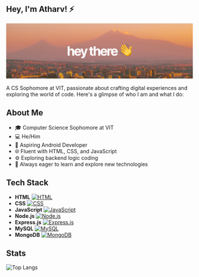 <!--[Header](./github-header-image.png)
### Hi there 👋
- 🌱 I’m currently learning JavaScript
- -😄 Pronouns: he/him -->
## Hey,  I'm Atharv! ⚡️

![Header](./gh-profile-banner.png)

 A CS Sophomore at VIT, passionate about crafting digital experiences and exploring the world of code. Here's a glimpse of who I am and what I do:

## About Me

- 🎓 Computer Science Sophomore at VIT
- 💻 He/Him
- 🚀 Aspiring Android Developer
- 🌐 Fluent with HTML, CSS, and JavaScript
- ⚙️ Exploring backend logic coding
- 🧠 Always eager to learn and explore new technologies


 
## Tech Stack

- **HTML** [![HTML](https://img.icons8.com/color/24/000000/html-5.png)](https://www.w3.org/html/)
- **CSS** [![CSS](https://img.icons8.com/color/24/000000/css3.png)](https://developer.mozilla.org/en-US/docs/Web/CSS)
- **JavaScript** [![JavaScript](https://img.icons8.com/color/24/000000/javascript.png)](https://developer.mozilla.org/en-US/docs/Web/JavaScript)
- **Node.js** [![Node.js](https://img.icons8.com/color/24/000000/nodejs.png)](https://nodejs.org/)
- **Express.js** [![Express.js](https://img.icons8.com/offices/24/000000/react.png)](https://expressjs.com/)
- **MySQL** [![MySQL](https://img.icons8.com/color/24/000000/mysql-logo.png)](https://www.mysql.com/)
- **MongoDB** [![MongoDB](https://img.icons8.com/color/24/000000/mongodb.png)](https://www.mongodb.com/)



## Stats


![Top Langs](https://github-readme-stats.vercel.app/api/top-langs/?username=AtharvSingh-Git&layout=compact&theme=radical)
<!--
**AtharvSingh-Git/AtharvSingh-Git** is a ✨ _special_ ✨ repository because its `README.md` (this file) appears on your GitHub profile.

Here are some ideas to get you started:

- 🔭 I’m currently working on ...
- 🌱 I’m currently learning JavaScript
- 👯 I’m looking to collaborate on ...
- 🤔 I’m looking for help with ...
- 💬 Ask me about ...
- 📫 How to reach me: ...
- 😄 Pronouns:he/him
- ⚡ Fun fact: ...
-->
